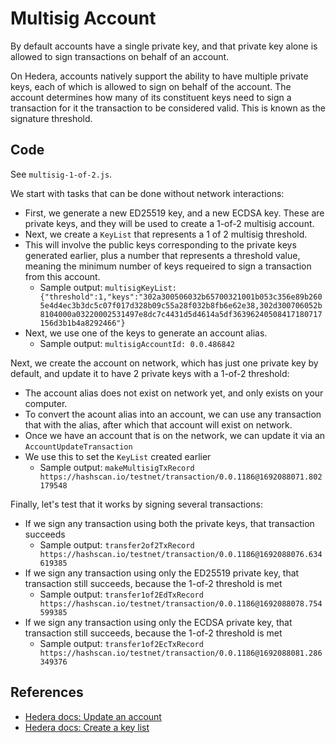 # Multisig Account

By default accounts have a single private key,
and that private key alone is allowed to sign transactions on behalf of an account.

On Hedera, accounts natively support the ability to have multiple private keys,
each of which is allowed to sign on behalf of the account.
The account determines how many of its constituent keys need to sign a transaction
for it the transaction to be considered valid.
This is known as the signature threshold.

## Code

See `multisig-1-of-2.js`.

We start with tasks that can be done without network interactions:

- First, we generate a new ED25519 key, and a new ECDSA key.
  These are private keys, and they will be used to create a 1-of-2 multisig account.
- Next, we create a `KeyList` that represents a 1 of 2 multisig threshold.
- This will involve the public keys corresponding to the private keys generated earlier,
  plus a number that represents a threshold value,
  meaning the minimum number of keys requeired to sign a transaction from this account.
  - Sample output: `multisigKeyList: {"threshold":1,"keys":"302a300506032b65700321001b053c356e89b2605e4d4ec3b3dc5c07f017d328b09c55a28f032b8fb6e62e38,302d300706052b8104000a03220002531497e8dc7c4431d5d4614a5df36396240508417180717156d3b1b4a8292466"}`
- Next, we use one of the keys to generate an account alias.
  - Sample output: `multisigAccountId: 0.0.486842`

Next, we create the account on network,
which has just one private key by default,
and update it to have 2 private keys with a 1-of-2 threshold:

- The account alias does not exist on network yet,
  and only exists on your computer.
- To convert the acount alias into an account,
  we can use any transaction that with the alias,
  after which that account will exist on network.
- Once we have an account that is on the network,
  we can update it via an `AccountUpdateTransaction`
- We use this to set the `KeyList` created earlier
  - Sample output: `makeMultisigTxRecord https://hashscan.io/testnet/transaction/0.0.1186@1692088071.802179548`

Finally, let's test that it works by signing several transactions:

- If we sign any transaction using both the private keys,
  that transaction succeeds
  - Sample output: `transfer2of2TxRecord https://hashscan.io/testnet/transaction/0.0.1186@1692088076.634619385`
- If we sign any transaction using only the ED25519 private key,
  that transaction still succeeds, because the 1-of-2 threshold is met
  - Sample output: `transfer1of2EdTxRecord https://hashscan.io/testnet/transaction/0.0.1186@1692088078.754599385`
- If we sign any transaction using only the ECDSA private key,
  that transaction still succeeds, because the 1-of-2 threshold is met
  - Sample output: `transfer1of2EcTxRecord https://hashscan.io/testnet/transaction/0.0.1186@1692088081.286349376`

## References

- [Hedera docs: Update an account](https://docs.hedera.com/hedera/sdks-and-apis/sdks/cryptocurrency/update-an-account)
- [Hedera docs: Create a key list](https://docs.hedera.com/hedera/sdks-and-apis/sdks/keys/create-a-key-list)

